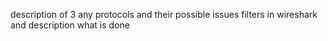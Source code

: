 description of 3 any protocols and their possible issues
filters in wireshark
and description what is done
